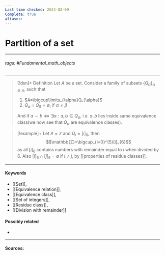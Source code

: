 ```yaml
---
Last time checked: 2024-02-09
Complete: true
aliases:
---
```

# Partition of a set
***
###### tags: #Fundamental_math_objects 
***
>[!dsn]+ Definition
>Let $A$ be a set. Consider a family of subsets $\{Q_{\alpha}\}_{\alpha\in\Lambda}$, such that 
>1. $A=\bigcup\limits_{\alpha}Q_{\alpha}$
>2. $Q_{\alpha}\cap Q_{\beta}=\emptyset$, if $\alpha\ne\beta$
>
>And if $a\sim b\Leftrightarrow\exists\alpha:a,b\in Q_{\alpha}$, i.e. $a,b$ lies inside same equivalence class(we now see that $Q_{\alpha}$ are equivalence classes).

>[!example]+ 
>Let $A=\mathbb{Z}$ and $Q_{i}=[i]_{6}$, then
>$$\mathbb{Z}=\bigcup_{i=0}^{5}[i]_{6}$$
>as all $[i]_{6}$ contains numbers with remainder equal to $i$ when divided by $6$. Also $[i]_{6}\cap[j]_{6}=\emptyset$ if $i\ne j$, by [[properties of residue classes]].
***
#### Keywords
- [[Set]],
- [[Equivalence relation]],
- [[Equivalence class]],
- [[Set of integers]],
- [[Residue class]],
- [[Division with remainder]]
#### Possibly related
- 
***
#### Sources: